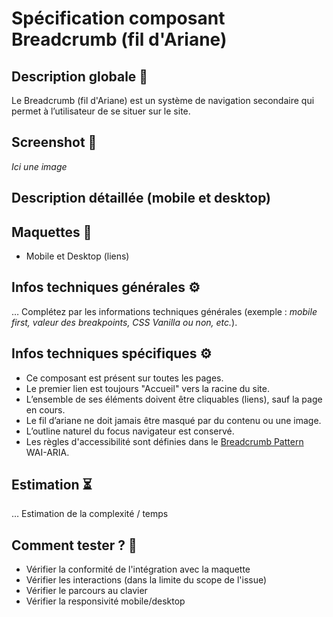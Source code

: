 # Spécification composant Breadcrumb (fil d'Ariane)

## Description globale 📝

Le Breadcrumb (fil d'Ariane) est un système de navigation secondaire qui permet à l’utilisateur de se situer sur le site.

## Screenshot 📸

_Ici une image_

## Description détaillée (mobile et desktop)

## Maquettes 🎨

- Mobile et Desktop (liens)

## Infos techniques générales ⚙️

… Complétez par les informations techniques générales (exemple : _mobile first, valeur des breakpoints, CSS Vanilla ou non, etc._).

## Infos techniques spécifiques ⚙️

- Ce composant est présent sur toutes les pages.
- Le premier lien est toujours "Accueil" vers la racine du site.
- L’ensemble de ses éléments doivent être cliquables (liens), sauf la page en cours.
- Le fil d’ariane ne doit jamais être masqué par du contenu ou une image.
- L’outline naturel du focus navigateur est conservé.
- Les règles d'accessibilité sont définies dans le [Breadcrumb Pattern](https://www.w3.org/TR/wai-aria-practices/#breadcrumb) WAI-ARIA.

## Estimation ⏳

… Estimation de la complexité / temps

## Comment tester ? 🧪

- Vérifier la conformité de l'intégration avec la maquette
- Vérifier les interactions (dans la limite du scope de l'issue)
- Vérifier le parcours au clavier
- Vérifier la responsivité mobile/desktop
